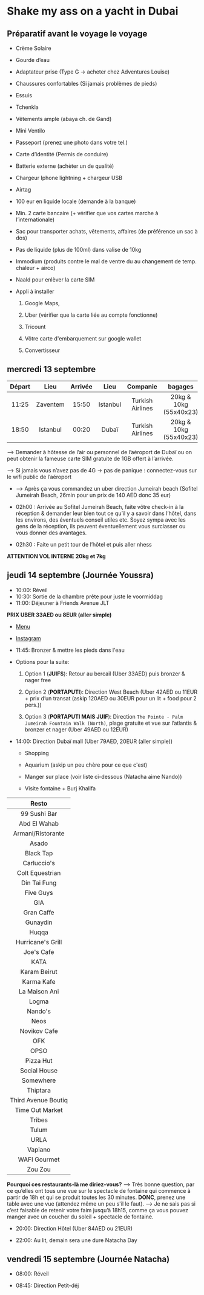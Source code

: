 # Shake my ass on a yacht in Dubai

## Préparatif avant le voyage le voyage

* Crème Solaire 

* Gourde d’eau 

* Adaptateur prise (Type G -> acheter chez Adventures Louise) 

* Chaussures confortables (Si jamais problèmes de pieds) 

* Essuis 

* Tchenkla 

* Vêtements ample (abaya ch. de Gand)  

* Mini Ventilo 

* Passeport (prenez une photo dans votre tel.) 

* Carte d’identité (Permis de conduire) 

* Batterie externe (achèter un de qualité) 

* Chargeur Iphone lightning + chargeur USB 

* Airtag 

* 100 eur en liquide locale (demande à la banque) 

* Min. 2 carte bancaire (+ vérifier que vos cartes marche à l’internationale) 

* Sac pour transporter achats, vêtements, affaires (de préférence un sac à dos) 

* Pas de liquide (plus de 100ml) dans valise de 10kg 

* Immodium (produits contre le mal de ventre du au changement de temp. chaleur + airco) 

* Naald pour enlèver la carte SIM 

* Appli à installer  

    1) Google Maps,  

    2) Uber (vérifier que la carte liée au compte fonctionne) 

    3) Tricount 

    4) Vôtre carte d'embarquement sur google wallet 

    5) Convertisseur 

## mercredi 13 septembre

  | Départ    | Lieu                      |   Arrivée     | Lieu          |     Companie     | bagages               |
  | :-------: | :-----------------------: | :-----------: | :-----------: | :--------------: | :-------------------: |
  | 11:25     | Zaventem                  | 15:50         | Istanbul      | Turkish Airlines | 20kg & 10kg (55x40x23)|
  | 18:50     | Istanbul                  | 00:20         | Dubaï         | Turkish Airlines | 20kg & 10kg (55x40x23)|

  ⟶ Demander à hôtesse de l’air ou personnel de l’aéroport de Dubaï ou on peut obtenir la fameuse carte SIM gratuite de 1GB offert à l’arrivée.

  ⟶ Si jamais vous n’avez pas de 4G -> pas de panique : connectez-vous sur le wifi public de l’aéroport 

  * ⟶ Après ça vous commandez un uber direction Jumeirah beach (Sofitel Jumeirah Beach, 26min pour un prix de 140 AED donc 35 eur) 

  * 02h00 : Arrivée au Sofitel Jumeirah Beach, faite vôtre check-in à la réception & demander leur bien tout ce qu’il y a savoir dans l’hôtel, dans les environs, des éventuels conseil utiles etc. Soyez sympa avec les gens de la réception, ils peuvent éventuellement vous surclasser ou vous donner des avantages. 

  * 02h30 : Faite un petit tour de l’hôtel et puis aller nhess  



  **ATTENTION VOL INTERNE 20kg et 7kg**

## jeudi 14 septembre (Journée Youssra)

  * 10:00: Réveil
  * 10:30: Sortie de la  chambre prête pour juste le voormiddag
  * 11:00: Déjeuner à Friends Avenue JLT

  **PRIX UBER 33AED ou 8EUR (aller simple)**

  * [Menu](https://www.friendsavenue.ae/gallery-introduction 'Le menu')

  * [Instagram](https://www.instagram.com/friendsavenue/ 'Le insta du menu')

  * 11:45: Bronzer & mettre les pieds dans l'eau

  * Options pour la suite:

    1) Option 1 (**JUIFS**): Retour au bercail (Uber 33AED) puis bronzer & nager free

    2) Option 2 (**PORTAPUTI**): Direction West Beach (Uber 42AED ou 11EUR + prix d’un transat (askip 120AED ou 30EUR pour un lit + food pour 2 pers.))

    3) Option 3 (**PORTAPUTI MAIS JUIF**): Direction `The Pointe - Palm Jumeirah Fountain Walk (North)`, plage gratuite et vue sur l’atlantis & bronzer et nager (Uber 49AED ou 12EUR) 

  * 14:00: Direction Dubaï mall (Uber 79AED, 20EUR (aller simple))

    * Shopping

    * Aquarium (askip un peu chère pour ce que c'est)

    * Manger sur place (voir liste ci-dessous (Natacha aime Nando))

    * Visite fontaine + Burj Khalifa
 
  | Resto              |
  | :---------------:  |
  | 99 Sushi Bar       |
  | Abd El Wahab       |
  | Armani/Ristorante  |
  | Asado              |
  | Black Tap          |
  | Carluccio's        |
  | Colt Equestrian    |
  | Din Tai Fung       |
  | Five Guys          |
  | GIA                |
  | Gran Caffe         |
  | Gunaydin           |
  | Huqqa              |
  | Hurricane's Grill  |
  | Joe's Cafe         |
  | KATA               |
  | Karam Beirut       |
  | Karma Kafe         |
  | La Maison Ani      |
  | Logma              |
  | Nando's            |
  | Neos               |
  | Novikov Cafe       |
  | OFK                |
  | OPSO               |
  | Pizza Hut          |
  | Social House       |
  | Somewhere          |
  | Thiptara           |
  | Third Avenue Boutiq|
  | Time Out Market    |
  | Tribes             |
  | Tulum              |
  | URLA               |
  | Vapiano            |
  | WAFI Gourmet       |
  | Zou Zou            |


  **Pourquoi ces restaurants-là me diriez-vous?** 
  ⟶ Très bonne question, par ce qu’elles ont tous une vue sur le spectacle de fontaine qui commence à partir de 18h et qui se produit toutes les 30 minutes. **DONC**, prenez une table avec une vue (attendez même un peu s'il le faut). 
  ⟶ Je ne sais pas si c’est faisable de retenir votre faim jusqu’à 18h15, comme ça vous pouvez manger avec un coucher du soleil + spectacle de fontaine.  

  * 20:00: Direction Hôtel (Uber 84AED ou 21EUR) 

  * 22:00: Au lit, demain sera une dure Natacha Day 

 
## vendredi 15 septembre (Journée Natacha)

  * 08:00: Réveil

  * 08:45: Direction Petit-déj 